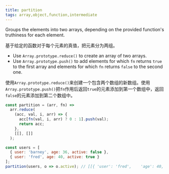 ```yaml
---
title: partition
tags: array,object,function,intermediate
---
```


Groups the elements into two arrays, depending on the provided function's truthiness for each element.

基于给定的函数对于每个元素的真值，把元素分为两组。

- Use `Array.prototype.reduce()` to create an array of two arrays.
- Use `Array.prototype.push()` to add elements for which `fn` returns `true` to the first array and elements for which `fn` returns `false` to the second one.

使用`Array.prototype.reduce()`来创建一个包含两个数组的新数组。使用`Array.prototype.push()`把`fn`作用后返回`true`的元素添加到第一个数组中，返回`false`的元素添加到第二个数组中。

```js
const partition = (arr, fn) =>
  arr.reduce(
    (acc, val, i, arr) => {
      acc[fn(val, i, arr) ? 0 : 1].push(val);
      return acc;
    },
    [[], []]
  );
```

```js
const users = [
  { user: 'barney', age: 36, active: false },
  { user: 'fred', age: 40, active: true }
];
partition(users, o => o.active); // [[{ 'user': 'fred',    'age': 40, 'active': true }],[{ 'user': 'barney',  'age': 36, 'active': false }]]
```
